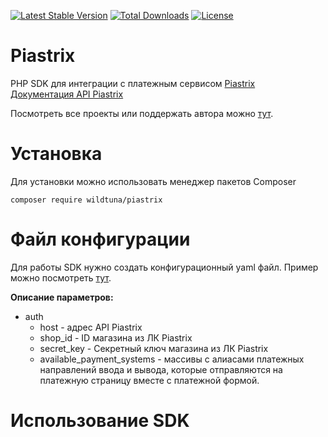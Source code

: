 [![Latest Stable Version](https://poser.pugx.org/wildtuna/piastrix/v/stable)](https://packagist.org/packages/wildtuna/piastrix-sdk)
[![Total Downloads](https://poser.pugx.org/wildtuna/piastrix/downloads)](https://packagist.org/packages/wildtuna/piastrix-sdk)
[![License](https://poser.pugx.org/wildtuna/piastrix/license)](https://packagist.org/packages/wildtuna/piastrix-sdk)  

# Piastrix
PHP SDK для интеграции с платежным сервисом [Piastrix](https://piastrix.com)  
[Документация API Piastrix](https://piastrix.docs.apiary.io/#introduction/ptx-api)    

Посмотреть все проекты или поддержать автора можно [тут](https://lapaygroup.ru/opensource).  

# Установка
Для установки можно использовать менеджер пакетов Composer

    composer require wildtuna/piastrix

# Файл конфигурации
Для работы SDK нужно создать конфигурационный yaml файл. 
Пример можно посмотреть [тут](https://github.com/iamwildtuna/piastrix/blob/master/Examples/config.yml).

**Описание параметров:**
 - auth  
   - host - адрес API Piastrix  
   - shop_id - ID магазина из ЛК Piastrix  
   - secret_key - Секретный ключ магазина из ЛК Piastrix  
   - available_payment_systems - массивы с алиасами платежных направлений ввода и вывода, которые отправляются на платежную
 страницу вместе с платежной формой.
 
# Использование SDK
